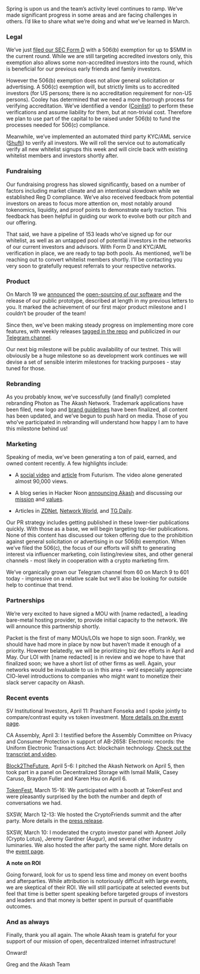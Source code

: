 Spring is upon us and the team’s activity level continues to ramp. We’ve made significant progress in some areas and are facing challenges in others. I’d like to share what we’re doing and what we’ve learned in March.

### Legal

We’ve just [filed our SEC Form D](https://www.sec.gov/Archives/edgar/data/1734871/000173487118000002/xslFormDX01/primary_doc.xml) with a 506(b) exemption for up to $5MM in the current round. While we are still targeting accredited investors only, this exemption also allows some non-accredited investors into the round, which is beneficial for our previous early friends and family investors.

However the 506(b) exemption does not allow general solicitation or advertising. A 506(c) exemption will, but strictly limits us to accredited investors (for US persons; there is no accreditation requirement for non-US persons). Cooley has determined that we need a more thorough process for verifying accreditation. We’ve identified a vendor ([Coinlist](https://coinlist.co/)) to perform these verifications and assume liability for them, but at non-trivial cost. Therefore we plan to use part of the capital to be raised under 506(b) to fund the processes needed for 506(c) compliance.

Meanwhile, we’ve implemented an automated third party KYC/AML service ([Shufti](https://shuftipro.com/)) to verify all investors. We will roll the service out to automatically verify all new whitelist signups this week and will circle back with existing whitelist members and investors shortly after.

### Fundraising

Our fundraising progress has slowed significantly, based on a number of factors including market climate and an intentional slowdown while we established Reg D compliance. We’ve also received feedback from potential investors on areas to focus more attention on, most notably around tokenomics, liquidity, and proof points to demonstrate early traction. This feedback has been helpful in guiding our work to evolve both our pitch and our offering.

That said, we have a pipeline of 153 leads who’ve signed up for our whitelist, as well as an untapped pool of potential investors in the networks of our current investors and advisors. With Form D and KYC/AML verification in place, we are ready to tap both pools. As mentioned, we’ll be reaching out to convert whitelist members shortly. I’ll be contacting you very soon to gratefully request referrals to your respective networks.

### Product

On March 19 we [announced](https://www.coinannouncer.com/overclock-announces-akash-network-a-blockchain-powered-compute-marketplace-to-disrupt-the-cloud-oligopoly/) the [open-sourcing of our software](https://github.com/ovrclk/akash/) and the release of our public prototype, described at length in my previous letters to you. It marked the achievement of our first major product milestone and I couldn’t be prouder of the team!

Since then, we’ve been making steady progress on implementing more core features, with weekly releases [tagged in the repo](https://github.com/ovrclk/akash/releases) and publicized in our [Telegram channel](https://t.me/AkashNW).

Our next big milestone will be public availability of our testnet.  This will obviously be a huge milestone so as development work continues we will devise a set of sensible interim milestones for tracking purposes - stay tuned for those.

### Rebranding

As you probably know, we’ve successfully (and finally!) completed rebranding Photon as The Akash Network. Trademark applications have been filed, new logo and [brand guidelines](https://akash.network/static/AKASH_Brand_Guidelines.pdf) have been finalized, all content has been updated, and we’ve begun to push hard on media. Those of you who’ve participated in rebranding will understand how happy I am to have this milestone behind us!

### Marketing

Speaking of media, we’ve been generating a ton of paid, earned, and owned content recently.  A few highlights include:

* A [social video](https://futurism.com/videos/sponsored-blockchain-democratizing-cloud/) and [article](https://futurism.com/sponsored-new-provider-democratizing-cloud/) from Futurism. The video alone generated almost 90,000 views.

* A blog series in Hacker Noon [announcing Akash](https://hackernoon.com/introducing-akash-f1789e18b4ac) and discussing our [mission](https://hackernoon.com/decentralized-infrastructure-is-a-moral-imperative-2ec13dc3138d) and [values](https://hackernoon.com/on-transparency-d193be655285).

* Articles in [ZDNet](https://www.zdnet.com/article/want-to-profit-from-your-underused-servers-overlook-has-an-idea/), [Network World](https://www.networkworld.com/article/3267952/data-center/overclock-puts-your-idle-servers-to-work-for-other-people.html), and [TG Daily](http://www.tgdaily.com/cryptocurrency-and-blockchain/blockchain-platform-akash-wants-to-reward-companies-for-renting-their-extra-computing-power). 

Our PR strategy includes getting published in these lower-tier publications quickly. With those as a base, we will begin targeting top-tier publications. None of this content has discussed our token offering due to the prohibition against general solicitation or advertising in our 506(b) exemption.  When we’ve filed the 506(c), the focus of our efforts will shift to generating interest via influencer marketing, coin listing/review sites, and other general channels - most likely in cooperation with a crypto marketing firm.

We’ve organically grown our Telegram channel from 60 on March 9 to 601 today - impressive on a relative scale but we’ll also be looking for outside help to continue that trend.

### Partnerships

We’re very excited to have signed a MOU with [name redacted], a leading bare-metal hosting provider, to provide initial capacity to the network. We will announce this partnership shortly.

Packet is the first of many MOUs/LOIs we hope to sign soon. Frankly, we should have had more in place by now but haven’t made it enough of a priority.  However belatedly, we will be prioritizing biz dev efforts in April and May. Our LOI with [name redacted] is in review and we hope to have that finalized soon; we have a short list of other firms as well.  Again, your networks would be invaluable to us in this area - we’d especially appreciate CIO-level introductions to companies who might want to monetize their slack server capacity on Akash.

### Recent events

SV Institutional Investors, April 11: Prashant Fonseka and I spoke jointly to compare/contrast equity vs token investment. [More details on the event page](https://www.eventbrite.com/e/silicon-valley-institutional-investors-iv-tickets-44568297979).

CA Assembly, April 3: I testified before the Assembly Committee on Privacy and Consumer Protection in support of AB-2658: Electronic records: the Uniform Electronic Transactions Act: blockchain technology. [Check out the transcript and video](https://blog.akash.network/2018/04/09/my-testimony-as-an-expert-witness-for-the-first-ever-blockchain-bill-ab-2658-introduced-in-the-state-of-california/).

[Block2TheFuture](https://www.block2thefuture.com/), April 5-6: I pitched the Akash Network on April 5, then took part in a panel on Decentralized Storage with Ismail Malik, Casey Caruso, Braydon Fuller and Karen Hsu on April 6.

[TokenFest](https://tokenfest.adria.digital/), March 15-16: We participated with a booth at TokenFest and were pleasantly surprised by the both the number and depth of conversations we had.

SXSW, March 12-13: We hosted the CryptoFriends summit and the after party. More details in the [press release](https://www.prnewswire.com/news-releases/cryptofriends--two-day-crypto-summit-coming-to-sxsw-2018-featuring-women-in-blockchain-conference---new-girls-on-the-block-300602381.html).

SXSW, March 10: I moderated the crypto investor panel with Apneet Jolly (Crypto Lotus), Jeremy Gardner (Augur), and several other industry luminaries. We also hosted the after party the same night. More details on the [event page](https://www.eventbrite.com/e/river-ecosystems-frontier-tech-lounge-tickets-43640963296#).

**A note on ROI**

Going forward, look for us to spend less time and money on event booths and afterparties. While attribution is notoriously difficult with large events, we are skeptical of their ROI. We will still participate at selected events but feel that time is better spent speaking before targeted groups of investors and leaders and that money is better spent in pursuit of quantifiable outcomes.

### And as always

Finally, thank you all again. The whole Akash team is grateful for your support of our mission of open, decentralized internet infrastructure!

Onward!

Greg and the Akash Team

